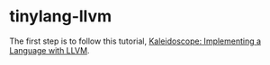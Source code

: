 # tinylang-llvm

The first step is to follow this tutorial, [Kaleidoscope: Implementing a Language with LLVM](http://llvm.org/docs/tutorial/index.html).
